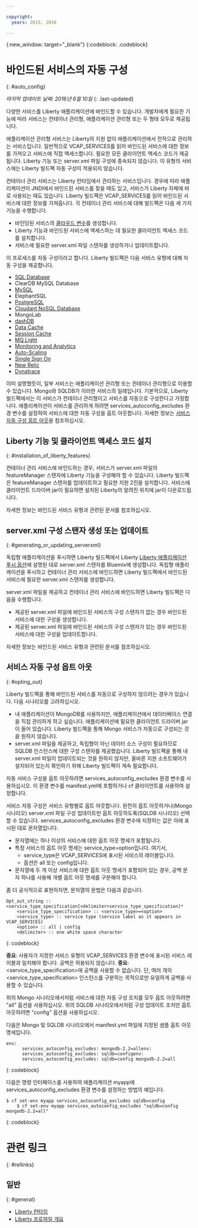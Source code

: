 ```yaml
---

copyright:
  years: 2015, 2016

---
```


{:new_window: target="_blank"}
{:codeblock: .codeblock}


# 바인드된 서비스의 자동 구성
{: #auto_config}

*마지막 업데이트 날짜: 2016년 6월 10일*
{: .last-updated}

다양한 서비스를 Liberty 애플리케이션에 바인드할 수 있습니다. 개발자에게 필요한 기능에 따라 서비스는 컨테이너 관리형, 애플리케이션 관리형 또는 두 형태 모두로 제공됩니다.

애플리케이션 관리형 서비스는 Liberty의 지원 없이 애플리케이션에서 전적으로 관리하는 서비스입니다. 일반적으로 VCAP_SERVICES를 읽어 바인드된 서비스에 대한 정보를 가져오고 서비스에 직접 액세스합니다. 필요한 모든 클라이언트 액세스 코드가 제공됩니다. Liberty 기능 또는 server.xml 파일 구성에 종속되지 않습니다. 이 유형의 서비스에는 Liberty 빌드팩 자동 구성이 적용되지 않습니다. 

컨테이너 관리 서비스는 Liberty 런타임에서 관리하는 서비스입니다. 경우에 따라 애플리케이션이 JNDI에서 바인드된 서비스를 찾을 때도 있고, 서비스가 Liberty 자체에 바로 사용되는 때도 있습니다. Liberty 빌드팩은 VCAP_SERVICES를 읽어 바인드된 서비스에 대한 정보를 가져옵니다. 각 컨테이너 관리 서비스에 대해 빌드팩은 다음 세 가지 기능을 수행합니다.

* 바인딩된 서비스의 [클라우드 변수](optionsForPushing.html#accessing_info_of_bound_services)를 생성합니다.
* Liberty 기능과 바인드된 서비스에 액세스하는 데 필요한 클라이언트 액세스 코드를 설치합니다. 
* 서비스에 필요한 server.xml 파일 스탠자를 생성하거나 업데이트합니다. 

이 프로세스를 자동 구성이라고 합니다.
Liberty 빌드팩은 다음 서비스 유형에 대해 자동 구성을 제공합니다. 

* [SQL Database](../../services/SQLDB/index.html#SQLDB)
* ClearDB MySQL Database
* [MySQL](../../services/MySQL/index.html#MySQL)
* ElephantSQL
* [PostgreSQL](../../services/PostgreSQL/index.html#PostgreSQL)
* [Cloudant NoSQL Database](../../services/Cloudant/index.html#Cloudant)
* MongoLab 
* [dashDB](../../services/dashDB/index.html#dashDB)
* [Data Cache](../../services/DataCache/index.html#data_cache)
* [Session Cache](../../services/SessionCache/index.html#session_cache)
* [MQ Light](../../services/MQLight/index.html#mqlight010)
* [Monitoring and Analytics](../..//services/monana/index.html#gettingstartedtemplate)
* [Auto-Scaling](../../services/Auto-Scaling/index.html#autoscaling)
* [Single Sign On](../../services/SingleSignOn/index.html#sso_gettingstarted)
* [New Relic](newRelic.html)
* [Dynatrace](dynatrace.html)

이미 설명했듯이, 일부 서비스는 애플리케이션 관리형 또는 컨테이너 관리형으로 이용할 수 있습니다. Mongo와 SQLDB가 이러한 서비스의 일례입니다. 기본적으로, Liberty 빌드팩에서는 이 서비스가 컨테이너 관리형이고 서비스를 자동으로 구성한다고 가정합니다. 애플리케이션이 서비스를 관리하게 하려면 services_autoconfig_excludes 환경 변수를 설정하여 서비스에 대한 자동 구성을 옵트 아웃합니다. 자세한 정보는 [서비스 자동 구성 옵트 아웃](autoConfig.html#opting_out)을 참조하십시오.

## Liberty 기능 및 클라이언트 액세스 코드 설치
{: #installation_of_liberty_features}

컨테이너 관리 서비스에 바인드하는 경우, 서비스가 server.xml 파일의 featureManager 스탠자에 Liberty 기능을 구성해야 할 수 있습니다. Liberty 빌드팩은 featureManager 스탠자를 업데이트하고 필요한 지원 2진을 설치합니다. 서비스에 클라이언트 드라이버 jar이 필요하면 설치된 Liberty의 알려진 위치에 jar이 다운로드됩니다. 

자세한 정보는 바인드된 서비스 유형과 관련된 문서를 참조하십시오.

## server.xml 구성 스탠자 생성 또는 업데이트
{: #generating_or_updating_serverxml}

독립형 애플리케이션을 푸시하면 Liberty 빌드팩에서 Liberty [Liberty 애플리케이션 푸시 옵션](optionsForPushing.html#options_for_pushing)에 설명된 대로 server.xml 스탠자를 Bluemix에 생성합니다. 독립형 애플리케이션을 푸시하고 컨테이너 관리 서비스에 바인드하면 Liberty 빌드팩에서 바인드된 서비스에 필요한 server.xml 스탠자를 생성합니다. 

server.xml 파일을 제공하고 컨테이너 관리 서비스에 바인드하면 Liberty 빌드팩은 다음을 수행합니다.

* 제공된 server.xml 파일에 바인드된 서비스의 구성 스탠자가 없는 경우 바인드된 서비스에 대한 구성을 생성합니다. 
* 제공된 server.xml 파일에 바인드된 서비스의 구성 스탠자가 있는 경우 바인드된 서비스에 대한 구성을 업데이트합니다.

자세한 정보는 바인드된 서비스 유형과 관련된 문서를 참조하십시오.

## 서비스 자동 구성 옵트 아웃
{: #opting_out}

Liberty 빌드팩을 통해 바인드된 서비스를 자동으로 구성하지 않으려는 경우가 있습니다. 다음 시나리오를 고려하십시오. 

* 내 애플리케이션이 MongoDB를 사용하지만, 애플리케이션에서 데이터베이스 연결을 직접 관리하게 하고 싶습니다. 애플리케이션에 필요한 클라이언트 드라이버 jar이 들어 있습니다. Liberty 빌드팩을 통해 Mongo 서비스가 자동으로 구성되는 것을 원하지 않습니다.
* server.xml 파일을 제공하고, 독립형이 아닌 데이터 소스 구성이 필요하므로 SQLDB 인스턴스에 대한 구성 스탠자를 제공했습니다. Liberty 빌드팩을 통해 내 server.xml 파일이 업데이트되는 것을 원하지 않지만, 올바른 지원 소프트웨어가 설치되어 있는지 확인하기 위해 Liberty 빌드팩이 계속 필요합니다. 

자동 서비스 구성을 옵트 아웃하려면 services_autoconfig_excludes 환경 변수를 사용하십시오. 이 환경 변수를 manifest.yml에 포함하거나 cf 클라이언트를 사용하여 설정합니다. 

서비스 자동 구성은 서비스 유형별로 옵트 아웃합니다. 완전히 옵트 아웃하거나(Mongo 시나리오) server.xml 파일 구성 업데이트만 옵트 아웃하도록(SQLDB 시나리오) 선택할 수 있습니다. services_autoconfig_excludes 환경 변수에 지정하는 값은 아래 표시된 대로 문자열입니다. 

* 문자열에는 하나 이상의 서비스에 대한 옵트 아웃 명세가 포함됩니다.
* 특정 서비스의 옵트 아웃 명세는 service_type=option입니다. 여기서, 
  * service_type은 VCAP_SERVICES에 표시된 서비스의 레이블입니다. 
  * 옵션은 all 또는 config입니다.
* 문자열에 두 개 이상 서비스에 대한 옵트 아웃 명세가 포함되어 있는 경우, 공백 문자 하나를 사용해 개별 옵트 아웃 명세를 구분해야 합니다. 

좀 더 공식적으로 표현하자면, 문자열의 문법은 다음과 같습니다. 

```
Opt_out_string :: <service_type_specification[<delimiter>service_type_specification]*
    <service_type_specification> :: <service_type>=<option>
    <service_type> :: service type (service label as it appears in VCAP_SERVICES)
    <option> :: all | config
    <delimiter> :: one white space character
```
{: codeblock}

**중요**: 사용자가 지정한 서비스 유형이 VCAP_SERVICES 환경 변수에 표시된 서비스 레이블과 일치해야 합니다. 공백은 허용되지 않습니다.
**중요**: <service_type_specification>에 공백을 사용할 수 없습니다. 단, 여러 개의 <service_type_specification> 인스턴스를 구분하는 목적으로만 유일하게 공백을 사용할 수 있습니다.

위의 Mongo 시나리오에서처럼 서비스에 대한 자동 구성 조치를 모두 옵트 아웃하려면 "all" 옵션을 사용하십시오. 위의 SQLDB 시나리오에서처럼 구성 업데이트 조치만 옵트 아웃하려면 "config" 옵션을 사용하십시오. 

다음은 Mongo 및 SQLDB 시나리오에서 manifest.yml 파일에 지정된 샘플 옵트 아웃 명세입니다. 

```
env:
      services_autoconfig_excludes: mongodb-2.2=allenv:
      services_autoconfig_excludes: sqldb=configenv:
      services_autoconfig_excludes: sqldb=config mongodb-2.2=all
```
{: codeblock}

다음은 명령 인터페이스를 사용하여 애플리케이션 myapp에 services_autoconfig_excludes 환경 변수를 설정하는 방법의 예입니다. 

```
$ cf set-env myapp services_autoconfig_excludes sqldb=config
    $ cf set-env myapp services_autoconfig_excludes "sqldb=config mongodb-2.2=all"
```
{: codeblock}

# 관련 링크
{: #rellinks}
## 일반
{: #general}
* [Liberty 런타임](index.html)
* [Liberty 프로파일 개요](http://www-01.ibm.com/support/knowledgecenter/SSAW57_8.5.5/com.ibm.websphere.wlp.nd.doc/ae/cwlp_about.html)
